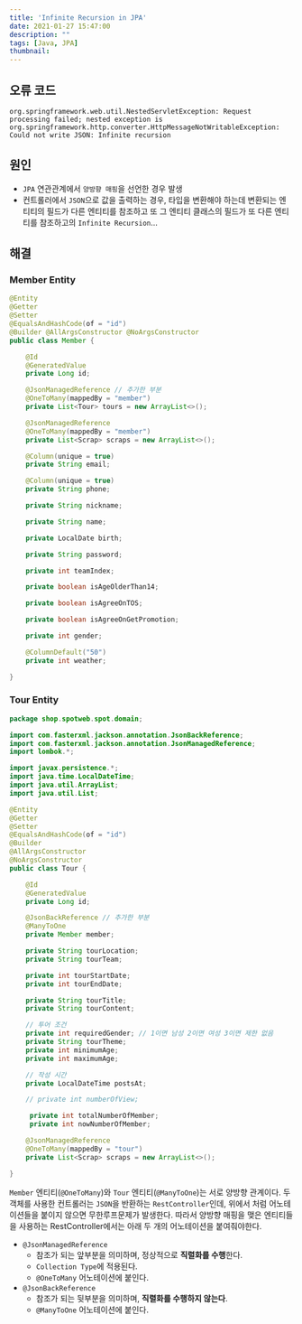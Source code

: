 ```yaml
---
title: 'Infinite Recursion in JPA'
date: 2021-01-27 15:47:00
description: ""
tags: [Java, JPA]
thumbnail: 
---  
```


## 오류 코드
```
org.springframework.web.util.NestedServletException: Request processing failed; nested exception is org.springframework.http.converter.HttpMessageNotWritableException: Could not write JSON: Infinite recursion
```
## 원인
- `JPA` 연관관계에서 `양방향 매핑`을 선언한 경우 발생
- 컨트롤러에서 `JSON`으로 값을 출력하는 경우, 타입을 변환해야 하는데 변환되는 엔티티의 필드가 다른 엔티티를 참조하고 또 그 엔티티 클래스의 필드가 또 다른 엔티티를 참조하고의 `Infinite Recursion`...

## 해결
### Member Entity
``` java
@Entity
@Getter
@Setter
@EqualsAndHashCode(of = "id")
@Builder @AllArgsConstructor @NoArgsConstructor
public class Member {

    @Id
    @GeneratedValue
    private Long id;

    @JsonManagedReference // 추가한 부분
    @OneToMany(mappedBy = "member")
    private List<Tour> tours = new ArrayList<>();

    @JsonManagedReference 
    @OneToMany(mappedBy = "member")
    private List<Scrap> scraps = new ArrayList<>();

    @Column(unique = true)
    private String email;

    @Column(unique = true)
    private String phone;

    private String nickname;

    private String name;

    private LocalDate birth;

    private String password;

    private int teamIndex;

    private boolean isAgeOlderThan14;

    private boolean isAgreeOnTOS;

    private boolean isAgreeOnGetPromotion;

    private int gender;

    @ColumnDefault("50")
    private int weather;

}
```
### Tour Entity
```java
package shop.spotweb.spot.domain;

import com.fasterxml.jackson.annotation.JsonBackReference;
import com.fasterxml.jackson.annotation.JsonManagedReference;
import lombok.*;

import javax.persistence.*;
import java.time.LocalDateTime;
import java.util.ArrayList;
import java.util.List;

@Entity
@Getter
@Setter
@EqualsAndHashCode(of = "id")
@Builder
@AllArgsConstructor
@NoArgsConstructor
public class Tour {

    @Id
    @GeneratedValue
    private Long id;

    @JsonBackReference // 추가한 부분
    @ManyToOne
    private Member member;

    private String tourLocation;
    private String tourTeam;

    private int tourStartDate;
    private int tourEndDate;

    private String tourTitle;
    private String tourContent;

    // 투어 조건
    private int requiredGender; // 1이면 남성 2이면 여성 3이면 제한 없음
    private String tourTheme;
    private int minimumAge;
    private int maximumAge;

    // 작성 시간
    private LocalDateTime postsAt;

    // private int numberOfView;

     private int totalNumberOfMember;
     private int nowNumberOfMember;

    @JsonManagedReference
    @OneToMany(mappedBy = "tour")
    private List<Scrap> scraps = new ArrayList<>();

}
```

`Member` 엔티티(`@OneToMany`)와 `Tour` 엔티티(`@ManyToOne`)는 서로 양방향 관계이다.
두 객체를 사용한 컨트롤러는 `JSON`을 반환하는 `RestController`인데, 위에서 처럼 어노테이션들을 붙이지 않으면 무한루프문제가 발생한다. 따라서 양방향 매핑을 맺은 엔티티들을 사용하는 RestController에서는 아래 두 개의 어노테이션을 붙여줘야한다.
- `@JsonManagedReference` 
    - 참조가 되는 앞부분을 의미하며, 정상적으로 **직렬화를 수행**한다.
    - `Collection Type`에 적용된다.
    - `@OneToMany` 어노테이션에 붙인다.
- `@JsonBackReference`
    - 참조가 되는 뒷부분을 의미하며, **직렬화를 수행하지 않는다**.
    - `@ManyToOne` 어노테이션에 붙인다. 
